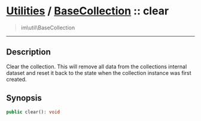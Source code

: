 # [Utilities](util.md) / [BaseCollection](util-BaseCollection.md) :: clear
 > im\util\BaseCollection
____

## Description
Clear the collection. This will remove all data from the
collections internal dataset and reset it back to the state
when the collection instance was first created.

## Synopsis
```php
public clear(): void
```
